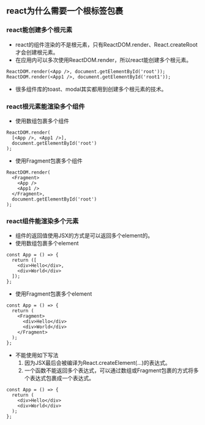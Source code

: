 ## react为什么需要一个根标签包裹
### react能创建多个根元素
- react的组件渲染的不是根元素，只有ReactDOM.render、React.createRoot才会创建根元素。
- 在应用内可以多次使用ReactDOM.render，所以react能创建多个根元素。
```
ReactDOM.render(<App />, document.getElementById('root'));
ReactDOM.render(<App1 />, document.getElementById('root1'));
```
- 很多组件库的toast、modal其实都用到创建多个根元素的技术。
### react根元素能渲染多个组件
- 使用数组包裹多个组件
```
ReactDOM.render(
  [<App />, <App1 />],
  document.getElementById('root')
);
```
- 使用Fragment包裹多个组件
```
ReactDOM.render(
  <Fragment>
    <App />
    <App1 />
  </Fragment>,
  document.getElementById('root')
);
```
### react组件能渲染多个元素
- 组件的返回值使用JSX的方式是可以返回多个element的。
- 使用数组包裹多个element
```
const App = () => {
  return ([
    <div>Hello</div>,
    <div>World</div>
  ]);
};
```
- 使用Fragment包裹多个element
```
const App = () => {
  return (
    <Fragment>
      <div>Hello</div>
      <div>World</div>
    </Fragment>
  );
};
```
- 不能使用如下写法
  1. 因为JSX最后会被编译为React.createElement(...)的表达式。
  2. 一个函数不能返回多个表达式，可以通过数组或Fragment包裹的方式将多个表达式包裹成一个表达式。
```
const App = () => {
  return (
    <div>Hello</div>
    <div>World</div>
  );
};
```
